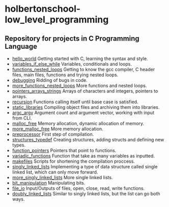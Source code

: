 # holbertonschool-low_level_programming

## Repository for projects in C Programming Language

- [hello_world](https://github.com/viviani22/holbertonschool-low_level_programming/tree/main/hello_world) Getting started with C, learning the syntax and style.
- [variables_if_else_while](https://github.com/viviani22/holbertonschool-low_level_programming/tree/main/variables_if_else_while) Variables, conditionals and loops.
- [functions_nested_loops](https://github.com/viviani22/holbertonschool-low_level_programming/tree/main/functions_nested_loops) Getting to know the gcc compiler, C header files, main files, functions and trying nested loops.
- [debugging](https://github.com/viviani22/holbertonschool-low_level_programming/tree/main/debugging) Ridding of bugs in code.
- [more_functions_nested_loops](https://github.com/viviani22/holbertonschool-low_level_programming/tree/main/more_functions_nested_loops) More functions and nested loops.
- [pointers_arrays_strings](https://github.com/viviani22/holbertonschool-low_level_programming/tree/main/pointers_arrays_strings) Arrays of characters and integers, pointers to arrays.
- [recursion](https://github.com/viviani22/holbertonschool-low_level_programming/tree/main/recursion) Functions calling itself until base case is satisfied.
- [static_libraries](https://github.com/viviani22/holbertonschool-low_level_programming/tree/main/static_libraries) Compiling object files and archiving them into libraries.
- [argc_argv](https://github.com/viviani22/holbertonschool-low_level_programming/tree/main/argc_argv) Argument count and argument vector, working with input from CLI.
- [malloc_free](https://github.com/viviani22/holbertonschool-low_level_programming/tree/main/malloc_free) Memory allocation, dynamic allocation of memory.
- [more_malloc_free](https://github.com/viviani22/holbertonschool-low_level_programming/edit/main/more_malloc_free) More memory allocation.
- [preprocessor](https://github.com/viviani22/holbertonschool-low_level_programming/edit/main/preprocessor) First step of compilation.
- [structures_typedef](https://github.com/viviani22/holbertonschool-low_level_programming/edit/main/structures_typedef) Creating structures, adding structs and defining new types.
- [function_pointers](https://github.com/viviani22/holbertonschool-low_level_programming/edit/main/function_pointers) Pointers that point to functions.
- [variadic_functions](https://github.com/viviani22/holbertonschool-low_level_programming/edit/main/variadic_functions) Function that take as many variables as inputted.
- [makefiles](https://github.com/viviani22/holbertonschool-low_level_programming/edit/main/makefiles) Scripts for shortening the compilation proccess.
- [singly_linked_lists](https://github.com/viviani22/holbertonschool-low_level_programming/edit/main/singly_linked_lists) Implementing a type of data structure called single linked list, which can only move forward.
- [more_singly_linked_lists](https://github.com/viviani22/holbertonschool-low_level_programming/edit/main/more_singly_linked_lists) More single linked lists.
- [bit_manipulation](https://github.com/viviani22/holbertonschool-low_level_programming/edit/main/bit_manipulation) Manipulating bits.
- [file_io](https://github.com/viviani22/holbertonschool-low_level_programming/edit/main/file_io) Input/Outputs of files, open, close, read, write functions.
- [doubly_linked_lists](https://github.com/viviani22/holbertonschool-low_level_programming/edit/main/doubly_linked_lists) Similar to singly linked lists, but the list can go both ways.
